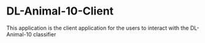 # DL-Animal-10-Client
This application is the client application for the users to interact with the DL-Animal-10 classifier
